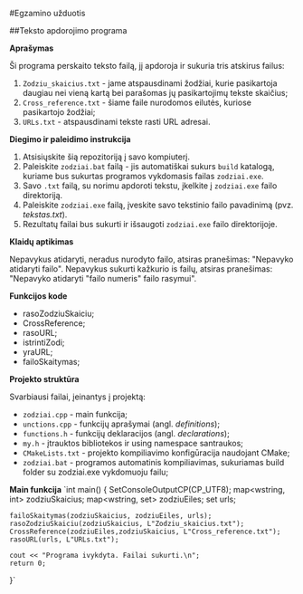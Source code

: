 #Egzamino užduotis

##Teksto apdorojimo programa

**Aprašymas**

Ši programa perskaito teksto failą, jį apdoroja ir sukuria tris atskirus failus:
1. `Zodziu_skaicius.txt` - jame atspausdinami žodžiai, kurie pasikartoja daugiau nei vieną kartą bei parašomas jų pasikartojimų tekste skaičius;
2. `Cross_reference.txt` - šiame faile nurodomos eilutės, kuriose pasikartojo žodžiai;
3. `URLs.txt` - atspausdinami tekste rasti URL adresai.


**Diegimo ir paleidimo instrukcija**

1. Atsisiųskite šią repozitoriją į savo kompiuterį.
2. Paleiskite `zodziai.bat` failą - jis automatiškai sukurs `build` katalogą, kuriame bus sukurtas programos vykdomasis failas `zodziai.exe`.
3. Savo `.txt` failą, su norimu apdoroti tekstu, įkelkite į `zodziai.exe` failo direktoriją.
4. Paleiskite `zodziai.exe` failą, įveskite savo tekstinio failo pavadinimą (pvz. *tekstas.txt*).
5. Rezultatų failai bus sukurti ir išsaugoti `zodziai.exe` failo direktorijoje.


**Klaidų aptikimas**

Nepavykus atidaryti, neradus nurodyto failo, atsiras pranešimas: "Nepavyko atidaryti failo".
Nepavykus sukurti kažkurio is failų, atsiras pranešimas: "Nepavyko atidaryti "failo numeris" failo rasymui".


**Funkcijos kode**

- rasoZodziuSkaiciu;
- CrossReference;
- rasoURL;
- istrintiZodi;
- yraURL;
- failoSkaitymas;

**Projekto struktūra**

Svarbiausi failai, įeinantys į projektą:
- `zodziai.cpp` - main funkcija;
- `unctions.cpp` - funkcijų aprašymai (angl. *definitions*);
- ``functions.h`` - funkcijų deklaracijos (angl. *declarations*);
- `my.h` - įtrauktos bibliotekos ir using namespace santraukos;
- `CMakeLists.txt` - projekto kompiliavimo konfigūracija naudojant CMake;
- `zodziai.bat` - programos automatinis kompiliavimas, sukuriamas build folder su zodziai.exe vykdomuoju failu;


**Main funkcija**
`int main() {
    SetConsoleOutputCP(CP_UTF8);
    map<wstring, int> zodziuSkaicius;
    map<wstring, set<int>> zodziuEiles;
    set<wstring> urls;

    failoSkaitymas(zodziuSkaicius, zodziuEiles, urls);
    rasoZodziuSkaiciu(zodziuSkaicius, L"Zodziu_skaicius.txt");
    CrossReference(zodziuEiles,zodziuSkaicius, L"Cross_reference.txt");
    rasoURL(urls, L"URLs.txt");
    
    cout << "Programa ivykdyta. Failai sukurti.\n";
    return 0;
}`




